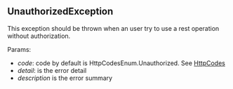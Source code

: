 ## UnauthorizedException

This exception should be thrown when an user try to use a rest operation without authorization.

Params:

 - *code*: code by default is HttpCodesEnum.Unauthorized. See [HttpCodes](../shared/enum/http-code-enum.md)
 - *detail*: is the error detail
 - *description* is the error summary